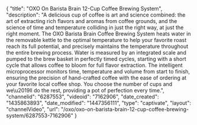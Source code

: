 {
    "title": "OXO On Barista Brain 12-Cup Coffee Brewing System",
    "description": "A delicious cup of coffee is art and science combined: the art of extracting rich flavors and aromas from coffee grounds, and the science of time and temperature colliding in just the right way, at just the right moment. The OXO Barista Brain Coffee Brewing System heats water in the removable kettle to the optimal temperature to help your favorite roast reach its full potential, and precisely maintains the temperature throughout the entire brewing process. Water is measured by an integrated scale and pumped to the brew basket in perfectly timed cycles, starting with a short cycle that allows coffee to bloom for full flavor extraction. The intelligent microprocessor monitors time, temperature and volume from start to finish, ensuring the precision of hand-crafted coffee with the ease of ordering at your favorite local coffee shop. You choose the number of cups and we\u2019ll do the rest, providing a pot of perfection every time.",
    "channelid": "6287553",
    "videoid": "7162906",
    "date_created": "1435863893",
    "date_modified": "1447356111",
    "type": "captivate",
    "layout": "channelVideo",
    "url": "\/oxo\/oxo-on-barista-brain-12-cup-coffee-brewing-system\/6287553-7162906"
}